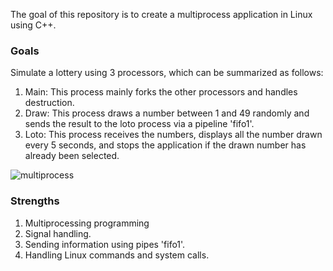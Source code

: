 <p>The goal of this repository is to create a multiprocess application in Linux using C++.</p>

<h3>Goals</h3>
<p>Simulate a lottery using 3 processors, which can be summarized as follows:</p>
<ol>
  <li>Main: This process mainly forks the other processors and handles destruction.</li>
  <li>Draw: This process draws a number between 1 and 49 randomly and sends the result to the loto process via a pipeline 'fifo1'.</li>
  <li>Loto: This process receives the numbers, displays all the number drawn every 5 seconds, and stops the application if the drawn number has already been selected.</li>
</ol>

![multiprocess](https://github.com/Gitssalah/MultiprocessingLoto/assets/144855643/596f0c69-5f88-4ea1-ba4c-8f6541c85dd9)


<h3>Strengths</h3>
<ol>
  <li>Multiprocessing programming </li>
  <li>Signal handling.</li>
  <li>Sending information using pipes 'fifo1'.</li>
  <li>Handling Linux commands and system calls.</li>
</ol>

